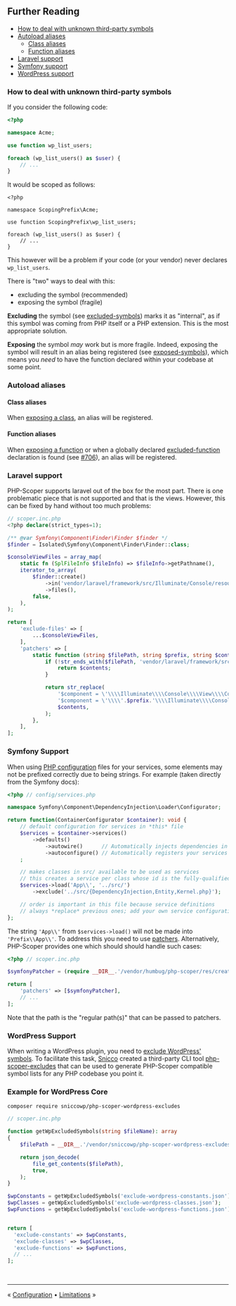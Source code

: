 ## Further Reading

- [How to deal with unknown third-party symbols](#how-to-deal-with-unknown-third-party-symbols)
- [Autoload aliases](#autoload-aliases)
  - [Class aliases](#class-aliases)
  - [Function aliases](#function-aliases)
- [Laravel support](#laravel-support)
- [Symfony support](#symfony-support)
- [WordPress support](#wordpress-support)


### How to deal with unknown third-party symbols

If you consider the following code:

```php
<?php

namespace Acme;

use function wp_list_users;

foreach (wp_list_users() as $user) {
    // ...
}
```

It would be scoped as follows:

```
<?php

namespace ScopingPrefix\Acme;

use function ScopingPrefix\wp_list_users;

foreach (wp_list_users() as $user) {
    // ...
}
```

This however will be a problem if your code (or your vendor) never declares
`wp_list_users`.

There is "two" ways to deal with this:

- excluding the symbol (recommended)
- exposing the symbol (fragile)

**Excluding** the symbol (see [excluded-symbols]) marks it as "internal", as if this
symbol was coming from PHP itself or a PHP extension. This is the most appropriate
solution.

**Exposing** the symbol _may_ work but is more fragile. Indeed, exposing the
symbol will result in an alias being registered (see [exposed-symbols]), which
means you _need_ to have the function declared within your codebase at some point.


### Autoload aliases

#### Class aliases

When [exposing a class], an alias will be registered.

#### Function aliases

When [exposing a function] or when a globally declared [excluded-function]
declaration is found (see [#706]), an alias will be registered.


### Laravel support

PHP-Scoper supports laravel out of the box for the most part. There is one problematic piece that is not
supported and that is the views. However, this can be fixed by hand without too much problems:

```php
// scoper.inc.php
<?php declare(strict_types=1);

/** @var Symfony\Component\Finder\Finder $finder */
$finder = Isolated\Symfony\Component\Finder\Finder::class;

$consoleViewFiles = array_map(
    static fn (SplFileInfo $fileInfo) => $fileInfo->getPathname(),
    iterator_to_array(
        $finder::create()
            ->in('vendor/laravel/framework/src/Illuminate/Console/resources/views')
            ->files(),
        false,
    ),
);

return [
    'exclude-files' => [
        ...$consoleViewFiles,
    ],
    'patchers' => [
        static function (string $filePath, string $prefix, string $contents): string {
            if (!str_ends_with($filePath, 'vendor/laravel/framework/src/Illuminate/Console/View/Components/Factory.php')) {
                return $contents;
            }

            return str_replace(
                '$component = \'\\\\Illuminate\\\\Console\\\\View\\\\Components\\\\\' . ucfirst($method);',
                '$component = \'\\\\'.$prefix.'\\\\Illuminate\\\\Console\\\\View\\\\Components\\\\\' . ucfirst($method);',
                $contents,
            );
        },
    ],
];
```


### Symfony Support

When using [PHP configuration][symfony-php-config] files for your services, some elements may not be prefixed correctly
due to being strings. For example (taken directly from the Symfony docs):

```php
<?php // config/services.php

namespace Symfony\Component\DependencyInjection\Loader\Configurator;

return function(ContainerConfigurator $container): void {
    // default configuration for services in *this* file
    $services = $container->services()
        ->defaults()
            ->autowire()      // Automatically injects dependencies in your services.
            ->autoconfigure() // Automatically registers your services as commands, event subscribers, etc.
    ;

    // makes classes in src/ available to be used as services
    // this creates a service per class whose id is the fully-qualified class name
    $services->load('App\\', '../src/')
        ->exclude('../src/{DependencyInjection,Entity,Kernel.php}');

    // order is important in this file because service definitions
    // always *replace* previous ones; add your own service configuration below
};
```

The string `'App\\'` from `$services->load()` will not be made into `'Prefix\\App\\'`. To address this
you need to use [patchers]. Alternatively, PHP-Scoper provides one which should should handle such cases:

```php
<?php // scoper.inc.php

$symfonyPatcher = (require __DIR__.'/vendor/humbug/php-scoper/res/create-symfony-php-services-patcher.php')('config/services.php');

return [
    'patchers' => [$symfonyPatcher],
    // ...
];
```

Note that the path is the "regular path(s)" that can be passed to patchers.


### WordPress Support

When writing a WordPress plugin, you need to [exclude WordPress' symbols](#excluded-symbols). To facilitate
this task, [Snicco] created a third-party CLI tool [php-scoper-excludes] that can be used to generate
PHP-Scoper compatible symbol lists for any PHP codebase you point it.

### Example for WordPress Core

```shell
composer require sniccowp/php-scoper-wordpress-excludes
```

```php
// scoper.inc.php

function getWpExcludedSymbols(string $fileName): array
{
    $filePath = __DIR__.'/vendor/sniccowp/php-scoper-wordpress-excludes/generated/'.$fileName;

    return json_decode(
        file_get_contents($filePath),
        true,
    );
}

$wpConstants = getWpExcludedSymbols('exclude-wordpress-constants.json');
$wpClasses = getWpExcludedSymbols('exclude-wordpress-classes.json');
$wpFunctions = getWpExcludedSymbols('exclude-wordpress-functions.json');


return [
  'exclude-constants' => $wpConstants,
  'exclude-classes' => $wpClasses,
  'exclude-functions' => $wpFunctions,
  // ...
];
```


<br />
<hr />

« [Configuration](configuration.md#configuration) • [Limitations](limitations.md#limitations) »

[excluded-function]: configuration.md#excluded-symbols
[excluded-symbols]: configuration.md#excluded-symbols
[excluding a function]: configuration.md#excluded-symbols
[exposed-symbols]: configuration.md#exposed-symbols
[exposing a class]: configuration.md#exposing-classes
[exposing a function]: configuration.md#exposing-functions
[#706]: https://github.com/humbug/php-scoper/pull/706
[Snicco]: https://github.com/snicco
[symfony-php-config]: https://symfony.com/doc/current/service_container.html#explicitly-configuring-services-and-arguments
[patchers]: ./configuration.md#patchers
[php-scoper-excludes]: https://github.com/snicco/php-scoper-excludes
